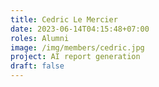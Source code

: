 ```yaml
---
title: Cedric Le Mercier
date: 2023-06-14T04:15:48+07:00
roles: Alumni
image: /img/members/cedric.jpg
project: AI report generation
draft: false
---
```


